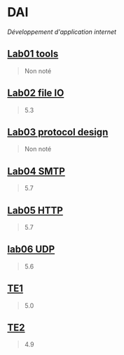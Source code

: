 # DAI
*Développement d'application internet*
## [Lab01 tools](https://github.com/artjun-heigvd/DAI/tree/main/lab01_Tools)
> Non noté
## [Lab02 file IO](https://github.com/artjun-heigvd/DAI/tree/main/lab02_FileIO)
> 5.3
## [Lab03 protocol design](https://github.com/artjun-heigvd/DAI/tree/main/lab03_ProtocolDesign)
> Non noté
## [Lab04 SMTP](https://github.com/artjun-heigvd/DAI/tree/main/lab04_SMTP)
> 5.7
## [Lab05 HTTP](https://github.com/artjun-heigvd/DAI/tree/main/lab05_HTTP)
> 5.7
## [lab06 UDP](https://github.com/artjun-heigvd/DAI/tree/main/lab06_UDP)
> 5.6
## [TE1](https://github.com/artjun-heigvd/DAI/tree/main/TE1)
> 5.0
## [TE2](https://github.com/artjun-heigvd/DAI/tree/main/TE2/javalin)
> 4.9
